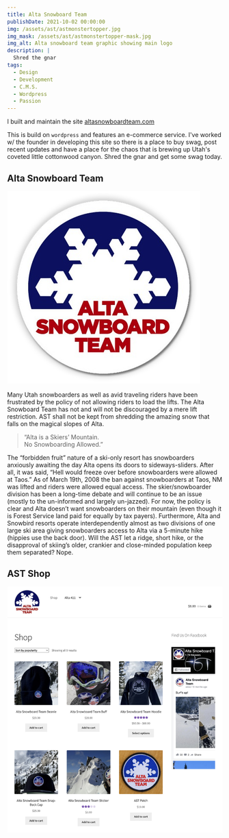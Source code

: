 ```yaml
---
title: Alta Snowboard Team
publishDate: 2021-10-02 00:00:00
img: /assets/ast/astmonstertopper.jpg
img_mask: /assets/ast/astmonstertopper-mask.jpg
img_alt: Alta snowboard team graphic showing main logo
description: |
  Shred the gnar
tags:
  - Design
  - Development
  - C.M.S.
  - Wordpress
  - Passion
---
```


I built and maintain the site <a href="https://altasnowboardteam.com" target="_blank">altasnowboardteam.com</a>

This is build on `wordpress` and features an e-commerce service. I've worked w/ the founder in developing this site so there is a place to buy swag, post recent updates and have a place for the chaos that is brewing up Utah's coveted little cottonwood canyon. Shred the gnar and get some swag today.

## Alta Snowboard Team
![image info](/public/assets/ast/sticker.png)

Many Utah snowboarders as well as avid traveling riders have been frustrated by the policy of not allowing riders to load the lifts.  The Alta Snowboard Team has not and will not be discouraged by a mere lift restriction.  AST shall not be kept from shredding the amazing snow that falls on the magical slopes of Alta.

> “Alta is a Skiers’ Mountain. <br> No Snowboarding Allowed.”

The “forbidden fruit” nature of a ski-only resort has snowboarders anxiously awaiting the day Alta opens its doors to sideways-sliders.  After all, it was said, “Hell would freeze over before snowboarders were allowed at Taos.”  As of March 19th, 2008 the ban against snowboarders at Taos, NM was lifted and riders were allowed equal access.  The skier/snowboarder division has been a long-time debate and will continue to be an issue (mostly to the un-informed and largely un-jazzed).  For now, the policy is clear and Alta doesn’t want snowboarders on their mountain (even though it is Forest Service land paid for equally by tax payers).  Furthermore, Alta and Snowbird resorts operate interdependently almost as two divisions of one large ski area giving snowboarders access to Alta via a 5-minute hike (hippies use the back door).  Will the AST let a ridge, short hike, or the disapproval of skiing’s older, crankier and close-minded population keep them separated?  Nope.

## AST Shop
![image info](/public/assets/ast/ast-homepage.png)